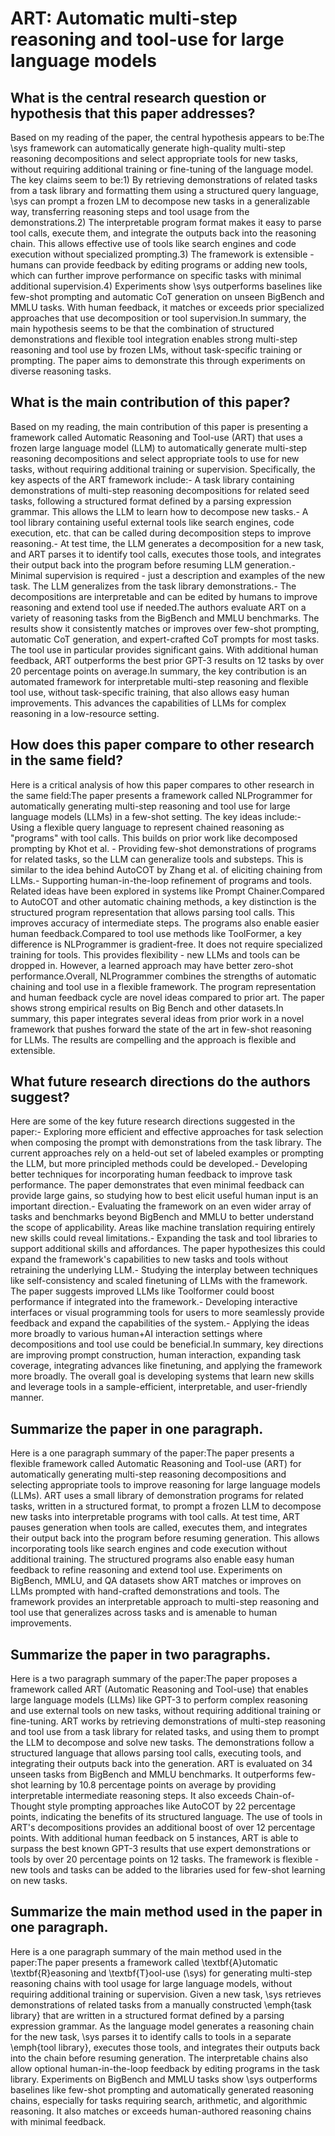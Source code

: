 # ART: Automatic multi-step reasoning and tool-use for large language   models

## What is the central research question or hypothesis that this paper addresses?

Based on my reading of the paper, the central hypothesis appears to be:The \sys framework can automatically generate high-quality multi-step reasoning decompositions and select appropriate tools for new tasks, without requiring additional training or fine-tuning of the language model. The key claims seem to be:1) By retrieving demonstrations of related tasks from a task library and formatting them using a structured query language, \sys can prompt a frozen LM to decompose new tasks in a generalizable way, transferring reasoning steps and tool usage from the demonstrations.2) The interpretable program format makes it easy to parse tool calls, execute them, and integrate the outputs back into the reasoning chain. This allows effective use of tools like search engines and code execution without specialized prompting.3) The framework is extensible - humans can provide feedback by editing programs or adding new tools, which can further improve performance on specific tasks with minimal additional supervision.4) Experiments show \sys outperforms baselines like few-shot prompting and automatic CoT generation on unseen BigBench and MMLU tasks. With human feedback, it matches or exceeds prior specialized approaches that use decomposition or tool supervision.In summary, the main hypothesis seems to be that the combination of structured demonstrations and flexible tool integration enables strong multi-step reasoning and tool use by frozen LMs, without task-specific training or prompting. The paper aims to demonstrate this through experiments on diverse reasoning tasks.


## What is the main contribution of this paper?

Based on my reading, the main contribution of this paper is presenting a framework called Automatic Reasoning and Tool-use (ART) that uses a frozen large language model (LLM) to automatically generate multi-step reasoning decompositions and select appropriate tools to use for new tasks, without requiring additional training or supervision. Specifically, the key aspects of the ART framework include:- A task library containing demonstrations of multi-step reasoning decompositions for related seed tasks, following a structured format defined by a parsing expression grammar. This allows the LLM to learn how to decompose new tasks.- A tool library containing useful external tools like search engines, code execution, etc. that can be called during decomposition steps to improve reasoning.- At test time, the LLM generates a decomposition for a new task, and ART parses it to identify tool calls, executes those tools, and integrates their output back into the program before resuming LLM generation.- Minimal supervision is required - just a description and examples of the new task. The LLM generalizes from the task library demonstrations.- The decompositions are interpretable and can be edited by humans to improve reasoning and extend tool use if needed.The authors evaluate ART on a variety of reasoning tasks from the BigBench and MMLU benchmarks. The results show it consistently matches or improves over few-shot prompting, automatic CoT generation, and expert-crafted CoT prompts for most tasks. The tool use in particular provides significant gains. With additional human feedback, ART outperforms the best prior GPT-3 results on 12 tasks by over 20 percentage points on average.In summary, the key contribution is an automated framework for interpretable multi-step reasoning and flexible tool use, without task-specific training, that also allows easy human improvements. This advances the capabilities of LLMs for complex reasoning in a low-resource setting.


## How does this paper compare to other research in the same field?

Here is a critical analysis of how this paper compares to other research in the same field:The paper presents a framework called NLProgrammer for automatically generating multi-step reasoning and tool use for large language models (LLMs) in a few-shot setting. The key ideas include:- Using a flexible query language to represent chained reasoning as "programs" with tool calls. This builds on prior work like decomposed prompting by Khot et al. - Providing few-shot demonstrations of programs for related tasks, so the LLM can generalize tools and substeps. This is similar to the idea behind AutoCOT by Zhang et al. of eliciting chaining from LLMs.- Supporting human-in-the-loop refinement of programs and tools. Related ideas have been explored in systems like Prompt Chainer.Compared to AutoCOT and other automatic chaining methods, a key distinction is the structured program representation that allows parsing tool calls. This improves accuracy of intermediate steps. The programs also enable easier human feedback.Compared to tool use methods like ToolFormer, a key difference is NLProgrammer is gradient-free. It does not require specialized training for tools. This provides flexibility - new LLMs and tools can be dropped in. However, a learned approach may have better zero-shot performance.Overall, NLProgrammer combines the strengths of automatic chaining and tool use in a flexible framework. The program representation and human feedback cycle are novel ideas compared to prior art. The paper shows strong empirical results on Big Bench and other datasets.In summary, this paper integrates several ideas from prior work in a novel framework that pushes forward the state of the art in few-shot reasoning for LLMs. The results are compelling and the approach is flexible and extensible.


## What future research directions do the authors suggest?

Here are some of the key future research directions suggested in the paper:- Exploring more efficient and effective approaches for task selection when composing the prompt with demonstrations from the task library. The current approaches rely on a held-out set of labeled examples or prompting the LLM, but more principled methods could be developed.- Developing better techniques for incorporating human feedback to improve task performance. The paper demonstrates that even minimal feedback can provide large gains, so studying how to best elicit useful human input is an important direction.- Evaluating the framework on an even wider array of tasks and benchmarks beyond BigBench and MMLU to better understand the scope of applicability. Areas like machine translation requiring entirely new skills could reveal limitations.- Expanding the task and tool libraries to support additional skills and affordances. The paper hypothesizes this could expand the framework's capabilities to new tasks and tools without retraining the underlying LLM.- Studying the interplay between techniques like self-consistency and scaled finetuning of LLMs with the framework. The paper suggests improved LLMs like Toolformer could boost performance if integrated into the framework.- Developing interactive interfaces or visual programming tools for users to more seamlessly provide feedback and expand the capabilities of the system.- Applying the ideas more broadly to various human+AI interaction settings where decompositions and tool use could be beneficial.In summary, key directions are improving prompt construction, human interaction, expanding task coverage, integrating advances like finetuning, and applying the framework more broadly. The overall goal is developing systems that learn new skills and leverage tools in a sample-efficient, interpretable, and user-friendly manner.


## Summarize the paper in one paragraph.

Here is a one paragraph summary of the paper:The paper presents a flexible framework called Automatic Reasoning and Tool-use (ART) for automatically generating multi-step reasoning decompositions and selecting appropriate tools to improve reasoning for large language models (LLMs). ART uses a small library of demonstration programs for related tasks, written in a structured format, to prompt a frozen LLM to decompose new tasks into interpretable programs with tool calls. At test time, ART pauses generation when tools are called, executes them, and integrates their output back into the program before resuming generation. This allows incorporating tools like search engines and code execution without additional training. The structured programs also enable easy human feedback to refine reasoning and extend tool use. Experiments on BigBench, MMLU, and QA datasets show ART matches or improves on LLMs prompted with hand-crafted demonstrations and tools. The framework provides an interpretable approach to multi-step reasoning and tool use that generalizes across tasks and is amenable to human improvements.


## Summarize the paper in two paragraphs.

Here is a two paragraph summary of the paper:The paper proposes a framework called ART (Automatic Reasoning and Tool-use) that enables large language models (LLMs) like GPT-3 to perform complex reasoning and use external tools on new tasks, without requiring additional training or fine-tuning. ART works by retrieving demonstrations of multi-step reasoning and tool use from a task library for related tasks, and using them to prompt the LLM to decompose and solve new tasks. The demonstrations follow a structured language that allows parsing tool calls, executing tools, and integrating their outputs back into the generation. ART is evaluated on 34 unseen tasks from BigBench and MMLU benchmarks. It outperforms few-shot learning by 10.8 percentage points on average by providing interpretable intermediate reasoning steps. It also exceeds Chain-of-Thought style prompting approaches like AutoCOT by 22 percentage points, indicating the benefits of its structured language. The use of tools in ART's decompositions provides an additional boost of over 12 percentage points. With additional human feedback on 5 instances, ART is able to surpass the best known GPT-3 results that use expert demonstrations or tools by over 20 percentage points on 12 tasks. The framework is flexible - new tools and tasks can be added to the libraries used for few-shot learning on new tasks.


## Summarize the main method used in the paper in one paragraph.

Here is a one paragraph summary of the main method used in the paper:The paper presents a framework called \textbf{A}utomatic \textbf{R}easoning and \textbf{T}ool-use (\sys) for generating multi-step reasoning chains with tool usage for large language models, without requiring additional training or supervision. Given a new task, \sys retrieves demonstrations of related tasks from a manually constructed \emph{task library} that are written in a structured format defined by a parsing expression grammar. As the language model generates a reasoning chain for the new task, \sys parses it to identify calls to tools in a separate \emph{tool library}, executes those tools, and integrates their outputs back into the chain before resuming generation. The interpretable chains also allow optional human-in-the-loop feedback by editing programs in the task library. Experiments on BigBench and MMLU tasks show \sys outperforms baselines like few-shot prompting and automatically generated reasoning chains, especially for tasks requiring search, arithmetic, and algorithmic reasoning. It also matches or exceeds human-authored reasoning chains with minimal feedback.
